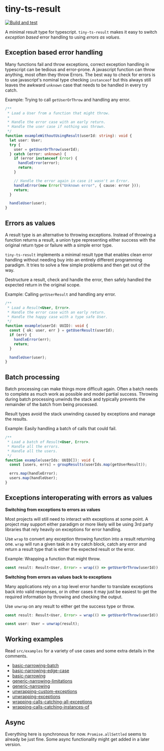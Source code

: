 # tiny-ts-result

[![Build and test](https://github.com/notimeco/tiny-ts-result/actions/workflows/main.yml/badge.svg)](https://github.com/notimeco/tiny-ts-result/actions/workflows/main.yml)

A minimal result type for typescript. `tiny-ts-result` makes it easy to switch _exception based_ error
handling to using _errors as values_.

## Exception based error handling

Many functions fail and throw exceptions, correct exception handling in typescript can be tedious and error-prone. A
javascript function can throw anything, most often they throw Errors. The best way to check for errors is to use
javascript's nominal type checking `instanceof` but this always still leaves the awkward `unknown` case that needs
to be handled in every try catch.

Example: Trying to call `getUserOrThrow` and handling any error.

```typescript
/**
 * Load a User from a function that might throw.
 *
 * Handle the error case with an early return.
 * Handle the user case if nothing was thrown.
 */
function exampleWithoutUsingResult(userId: string): void {
  let user: User;
  try {
    user = getUserOrThrow(userId);
  } catch (error: unknown) {
    if (error instanceof Error) {
      handleError(error);
      return;
    }

    // Handle the error again in case it wasn't an Error.
    handleError(new Error("Unknown error", { cause: error }));
    return;
  }

  handleUser(user);
}
```

## Errors as values

A result type is an alternative to throwing exceptions. Instead of throwing a function returns a result, a union
type representing either success with the original return type or failure with a simple error type.

`tiny-ts-result` implements a minimal result type that enables clean error handling without needing buy into an
entirely different programming paradigm. It tries to solve a few simple problems and then get out of the way.

Destructure a result, check and handle the error, then safely handled the expected return in the original scope.

Example: Calling `getUserResult` and handling any error.

```typescript
/**
 * Load a Result<User, Error>.
 * Handle the error case with an early return.
 * Handle the happy case with a type safe User.
 */
function example(userId: UUID): void {
  const { ok: user, err } = getUserResult(userId);
  if (err) {
    handleError(err);
    return;
  }

  handleUser(user);
}
```

## Batch processing

Batch processing can make things more difficult again. Often a batch needs to complete as much work as possible
and model partial success. Throwing during batch processing unwinds the stack and typically prevents the remainder
of the batch from being processed.

Result types avoid the stack unwinding caused by exceptions and manage the results.

Example: Easily handling a batch of calls that could fail.

```typescript
/**
 * Load a batch of Result<User, Error>.
 * Handle all the errors.
 * Handle all the users.
 */
function example(userIds: UUID[]): void {
  const [users, errs] = groupResults(userIds.map(getUserResult));

  errs.map(handleError);
  users.map(handleUser);
}
```

## Exceptions interoperating with errors as values

**Switching from exceptions to errors as values**

Most projects will still need to interact with exceptions at some point. A project may support either paradigm or
more likely will be using 3rd party libraries that rely heavily on exceptions for error handling.

Use `wrap` to convert any exception throwing function into a result returning one. `wrap` will run a given task in a
try catch block, catch any error and return a result type that is either the expected result or the error.

Example: Wrapping a function that might throw.

```typescript
const result: Result<User, Error> = wrap(() => getUserOrThrow(userId));
```

**Switching from errors as values back to exceptions**

Many applications rely on a top level error handler to translate exceptions back into valid responses, or in other
cases it may just be easiest to get the required information by throwing and checking the output.

Use `unwrap` on any result to either get the success type or throw.

```typescript
const result: Result<User, Error> = wrap(() => getUserOrThrow(userId));

const user: User = unwrap(result);
```

## Working examples

Read `src/examples` for a variety of use cases and some extra details in the comments.

- [basic-narrowing-batch](./src/examples/basic-narrowing-batch.ts)
- [basic-narrowing-edge-case](./src/examples/basic-narrowing-edge-case.ts)
- [basic-narrowing](./src/examples/basic-narrowing.ts)
- [generic-narrowing-limitations](./src/examples/generic-narrowing-limitations.ts)
- [generic-narrowing](./src/examples/generic-narrowing.ts)
- [unwrapping-custom-exceptions](./src/examples/unwrapping-custom-exceptions.ts)
- [unwrapping-exceptions](./src/examples/unwrapping-exceptions.ts)
- [wrapping-calls-catching-all-exceptions](./src/examples/wrapping-calls-catching-all-exceptions.ts)
- [wrapping-calls-catching-instances-of](./src/examples/wrapping-calls-catching-instances-of.ts)

## Async

Everything here is synchronous for now. `Promise.allSettled` seems to already be just fine. Some async functionality
might get added in a later version.
